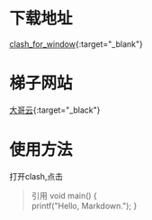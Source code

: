 # 下载地址
[clash_for_window](https://github.com/Fndroid/clash_for_windows_pkg/releases/download/0.20.21/Clash.for.Windows-0.20.21-win.7z){:target="_blank"}

# 梯子网站
[大哥云](https://www.dageyun.net/){:target="_black"}

# 使用方法
打开clash,点击

> 引用
void main() 
{   
printf("Hello, Markdown."); 
}    
